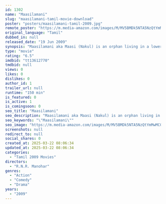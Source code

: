 ```yaml
---
id: 1302
name: "Maasilamani"
slug: "maasilamani-tamil-movie-download"
poster: "posters/maasilamani-tamil-2009.jpg"
remote_poster: "https://m.media-amazon.com/images/M/MV5BMDk5NTA5NzQtYmMwMC00YTY3LTlmMmItZjdmOGYxNjk1Y2YwXkEyXkFqcGdeQXVyMTEzNzg0Mjkx._V1_SX300.jpg"
original_language: "Tamil"
dubbed_in: null
released_date: "19 Jun 2009"
synopsis: "Maasilamani aka Maasi (Nakul) is an orphan living in a lower middle class colony. With a heart of gold, he is a popular guy who takes up local issues, fights for them, and is considered a rowdy by those who do not know him. Enters..."
type: "movie"
rating: "6.5"
imdbid: "tt13612770"
tmdbid: null
views: 0
likes: 0
dislikes: 0
author_id: 1
trailer_url: null
runtime: "150 min"
is_featured: 0
is_active: 1
is_comingsoon: 0
seo_title: "Maasilamani"
seo_description: "Maasilamani aka Maasi (Nakul) is an orphan living in a lower middle class colony. With a heart of gold, he is a popular guy who takes up local issues, fights for them, and is considered a rowdy by those who do not know him. Enters..."
seo_keywords: "\"Maasilamani\""
seo_image: "https://m.media-amazon.com/images/M/MV5BMDk5NTA5NzQtYmMwMC00YTY3LTlmMmItZjdmOGYxNjk1Y2YwXkEyXkFqcGdeQXVyMTEzNzg0Mjkx._V1_SX300.jpg"
screenshots: null
redirect_to: null
social_shares: 0
created_at: 2025-03-22 08:06:34
updated_at: 2025-03-22 08:06:34
categories:
  - "Tamil 2009 Movies"
directors:
  - "R.N.R. Manohar"
genres:
  - "Action"
  - "Comedy"
  - "Drama"
years:
  - "2009"
---
```

